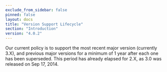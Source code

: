 ```yaml
---
exclude_from_sidebar: false
pinned: false
layout: docs
title: "Version Support Lifecycle"
section: "Introduction"
version: "4.0.2"
---
```


Our current policy is to support the most recent major version (currently 3.X), and previous major versions for a minimum of 1 year after each one has been superseded. This period has already elapsed for 2.X, as 3.0 was released on Sep 17, 2014.